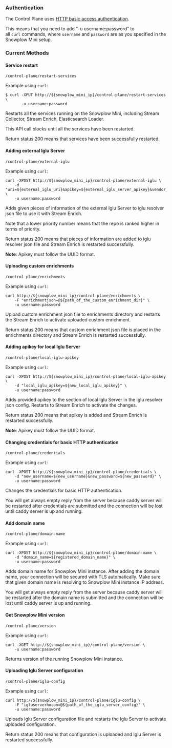 ### Authentication

The Control Plane uses [HTTP basic access authentication](https://en.wikipedia.org/wiki/Basic_access_authentication).

This means that you need to add "-u username:password" to all `curl` commands, where `username` and `password` are as you specified in the Snowplow Mini setup.

### Current Methods

#### Service restart

```
/control-plane/restart-services
```

Example using `curl`:

```
$ curl -XPUT http://${snowplow_mini_ip}/control-plane/restart-services \
       -u username:password
```

Restarts all the services running on the Snowplow Mini, including Stream Collector, Stream Enrich, Elasticsearch Loader.

This API call blocks until all the services have been restarted.

Return status 200 means that services have been successfully restarted.

#### Adding external Iglu Server

```
/control-plane/external-iglu
```

Example using `curl`:

```
curl -XPOST http://${snowplow_mini_ip}/control-plane/external-iglu \
    -d "uri=${external_iglu_uri}&apikey=${external_iglu_server_apikey}&vendor_prefix=${vendor_prefix}&name=${iglu_server_name}&priority=${priority}" \
    -u username:password
```

Adds given pieces of information of the external Iglu Server to iglu resolver json file to use it with Stream Enrich.

Note that a lower priority number means that the repo is ranked higher in terms of priority.

Return status 200 means that pieces of information are added to iglu resolver json file and Stream Enrich is restarted successfully.

**Note**: Apikey must follow the UUID format.

#### Uploading custom enrichments

```
/control-plane/enrichments
```

Example using `curl`:

```
curl http://${snowplow_mini_ip}/control-plane/enrichments \
    -F "enrichmentjson=@${path_of_the_custom_enrichment_dir}" \
    -u username:password
```

Upload custom enrichment json file to enrichments directory and restarts the Stream Enrich to activate uploaded custom enrichment.

Return status 200 means that custom enrichment json file is placed in the enrichments directory and Stream Enrich is restarted successfully.

#### Adding apikey for local Iglu Server

```
/control-plane/local-iglu-apikey
```

Example using `curl`:

```
curl -XPOST http://${snowplow_mini_ip}/control-plane/local-iglu-apikey \
    -d "local_iglu_apikey=${new_local_iglu_apikey}" \
    -u username:password
```

Adds provided apikey to the section of local Iglu Server in the iglu resolver json config. Restarts to Stream Enrich to activate the changes.

Return status 200 means that apikey is added and Stream Enrich is restarted successfully.

**Note**: Apikey must follow the UUID format.

#### Changing credentials for basic HTTP authentication

```
/control-plane/credentials
```

Example using `curl`:

```
curl -XPOST http://${snowplow_mini_ip}/control-plane/credentials \
    -d "new_username=${new_username}&new_password=${new_password}" \
    -u username:password
```

Changes the credentials for basic HTTP authentication.

You will get always empty reply from the server because caddy server will be restarted after credentials are submitted and the connection will be lost until caddy server is up and running.

#### Add domain name

```
/control-plane/domain-name
```

Example using `curl`:

```
curl -XPOST http://${snowplow_mini_ip}/control-plane/domain-name \
    -d "domain_name=${registered_domain_name}" \
    -u username:password
```

Adds domain name for Snowplow Mini instance. After adding the domain name, your connection will be secured with TLS automatically. Make sure that given domain name is resolving to Snowplow Mini instance IP address.

You will get always empty reply from the server because caddy server will be restarted after the domain name is submitted and the connection will be lost until caddy server is up and running.

#### Get Snowplow Mini version

```
/control-plane/version
```

Example using `curl`:

```
curl -XGET http://${snowplow_mini_ip}/control-plane/version \
    -u username:password
```

Returns version of the running Snowplow Mini instance.

#### Uploading Iglu Server configuration

```
/control-plane/iglu-config
```

Example using `curl`:

```
curl http://${snowplow_mini_ip}/control-plane/iglu-config \
    -F "igluserverhocon=@${path_of_the_iglu_server_config}" \
    -u username:password
```

Uploads Iglu Server configuration file and restarts the Iglu Server to activate uploaded configuration.

Return status 200 means that configuration is uploaded and Iglu Server is restarted successfully.
